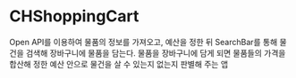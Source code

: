 # CHShoppingCart

  Open API를 이용하여 물품의 정보를 가져오고, 예산을 정한 뒤 SearchBar를 통해 물건을 검색해 장바구니에 물품을 담는다.
  물품을 장바구니에 담게 되면 물품들의 가격을 합산해 정한 예산 안으로 물건을 살 수 있는지 없는지 판별해 주는 앱

